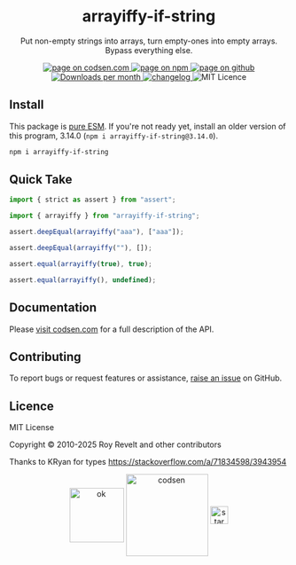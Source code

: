 <h1 align="center">arrayiffy-if-string</h1>

<p align="center">Put non-empty strings into arrays, turn empty-ones into empty arrays. Bypass everything else.</p>

<p align="center">
  <a href="https://codsen.com/os/arrayiffy-if-string" rel="nofollow noreferrer noopener">
    <img src="https://img.shields.io/badge/-codsen-blue?style=flat-square" alt="page on codsen.com">
  </a>
  <a href="https://www.npmjs.com/package/arrayiffy-if-string" rel="nofollow noreferrer noopener">
    <img src="https://img.shields.io/badge/-npm-blue?style=flat-square" alt="page on npm">
  </a>
  <a href="https://github.com/codsen/codsen/tree/main/packages/arrayiffy-if-string" rel="nofollow noreferrer noopener">
    <img src="https://img.shields.io/badge/-github-blue?style=flat-square" alt="page on github">
  </a>
  <a href="https://npmcharts.com/compare/arrayiffy-if-string?interval=30" rel="nofollow noreferrer noopener" target="_blank">
    <img src="https://img.shields.io/npm/dm/arrayiffy-if-string.svg?style=flat-square" alt="Downloads per month">
  </a>
  <a href="https://codsen.com/os/arrayiffy-if-string/changelog" rel="nofollow noreferrer noopener">
    <img src="https://img.shields.io/badge/changelog-here-brightgreen?style=flat-square" alt="changelog">
  </a>
  <img src="https://img.shields.io/badge/licence-MIT-brightgreen.svg?style=flat-square" alt="MIT Licence">
</p>

## Install

This package is [pure ESM](https://gist.github.com/sindresorhus/a39789f98801d908bbc7ff3ecc99d99c). If you're not ready yet, install an older version of this program, 3.14.0 (`npm i arrayiffy-if-string@3.14.0`).

```bash
npm i arrayiffy-if-string
```

## Quick Take

```js
import { strict as assert } from "assert";

import { arrayiffy } from "arrayiffy-if-string";

assert.deepEqual(arrayiffy("aaa"), ["aaa"]);

assert.deepEqual(arrayiffy(""), []);

assert.equal(arrayiffy(true), true);

assert.equal(arrayiffy(), undefined);
```

## Documentation

Please [visit codsen.com](https://codsen.com/os/arrayiffy-if-string/) for a full description of the API.

## Contributing

To report bugs or request features or assistance, [raise an issue](https://github.com/codsen/codsen/issues/new/choose) on GitHub.

## Licence

MIT License

Copyright © 2010-2025 Roy Revelt and other contributors

Thanks to KRyan for types https://stackoverflow.com/a/71834598/3943954

<p align="center"><img src="https://codsen.com/images/png-codsen-ok.png" width="98" alt="ok" align="center"> <img src="https://codsen.com/images/png-codsen-1.png" width="148" alt="codsen" align="center"> <img src="https://codsen.com/images/png-codsen-star-small.png" width="32" alt="star" align="center"></p>

